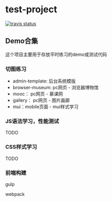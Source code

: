 # test-project

[![travis status](https://travis-ci.org/caidewu/test-project.svg?branch=master)](https://travis-ci.org/caidewu/test-project)


## Demo合集

这个项目主要用于存放平时练习的demo或测试代码


### 切图练习

* admin-template: 后台系统模版
* browser-museum: pc网页 - 浏览器博物馆
* mooc： pc网页 - 慕课网
* gallery： pc网页 - 图片画廊
* mui：mobile页面 - mui样式学习


### JS语法学习，性能测试

TODO

### CSS样式学习

TODO

### 前端构建

gulp

webpack
